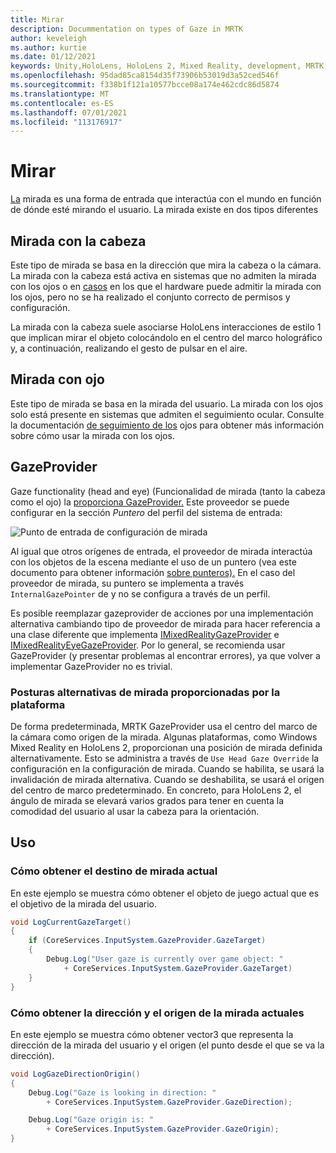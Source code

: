 ```yaml
---
title: Mirar
description: Docummentation on types of Gaze in MRTK
author: keveleigh
ms.author: kurtie
ms.date: 01/12/2021
keywords: Unity,HoloLens, HoloLens 2, Mixed Reality, development, MRTK, Gaze,
ms.openlocfilehash: 95dad85ca8154d35f73906b53019d3a52ced546f
ms.sourcegitcommit: f338b1f121a10577bcce08a174e462cdc86d5874
ms.translationtype: MT
ms.contentlocale: es-ES
ms.lasthandoff: 07/01/2021
ms.locfileid: "113176917"
---
```

# <a name="gaze"></a>Mirar

[La](/windows/mixed-reality/gaze) mirada es una forma de entrada que interactúa con el mundo en función de dónde esté mirando el usuario. La mirada existe en dos tipos diferentes

## <a name="head-gaze"></a>Mirada con la cabeza

Este tipo de mirada se basa en la dirección que mira la cabeza o la cámara. La mirada con la cabeza está activa en sistemas que no admiten la mirada con los ojos o en [casos](eye-tracking/eye-tracking-basic-setup.md#eye-tracking-requirements-checklist) en los que el hardware puede admitir la mirada con los ojos, pero no se ha realizado el conjunto correcto de permisos y configuración.

La mirada con la cabeza suele asociarse HoloLens interacciones de estilo 1 que implican mirar el objeto colocándolo en el centro del marco holográfico y, a continuación, realizando el gesto de pulsar en el aire.

## <a name="eye-gaze"></a>Mirada con ojo

Este tipo de mirada se basa en la mirada del usuario. La mirada con los ojos solo está presente en sistemas que admiten el seguimiento ocular. Consulte la documentación [de seguimiento de los](eye-tracking/eye-tracking-main.md) ojos para obtener más información sobre cómo usar la mirada con los ojos.

## <a name="gazeprovider"></a>GazeProvider

Gaze functionality (head and eye) (Funcionalidad de mirada (tanto la cabeza como el ojo) la [proporciona GazeProvider.](xref:Microsoft.MixedReality.Toolkit.Input.GazeProvider) Este proveedor se puede configurar en la sección *Puntero* del perfil del sistema de entrada:

![Punto de entrada de configuración de mirada](../images/input/GazeConfigurationEntrypoint.png)

Al igual que otros orígenes de entrada, el proveedor de mirada interactúa con los objetos de la escena mediante el uso de un puntero (vea este documento para obtener información [sobre punteros).](../../architecture/controllers-pointers-and-focus.md)
En el caso del proveedor de mirada, su puntero se implementa a través `InternalGazePointer` de y no se configura a través de un perfil.

Es posible reemplazar gazeprovider de acciones por  una implementación alternativa cambiando tipo de proveedor de mirada para hacer referencia a una clase diferente que implementa [IMixedRealityGazeProvider](xref:Microsoft.MixedReality.Toolkit.Input.IMixedRealityGazeProvider) e [IMixedRealityEyeGazeProvider](xref:Microsoft.MixedReality.Toolkit.Input.IMixedRealityEyeGazeProvider).
Por lo general, se recomienda usar GazeProvider (y presentar problemas al encontrar errores), ya que volver a implementar GazeProvider no es trivial.

### <a name="alternative-platform-provided-gaze-poses"></a>Posturas alternativas de mirada proporcionadas por la plataforma

De forma predeterminada, MRTK GazeProvider usa el centro del marco de la cámara como origen de la mirada. Algunas plataformas, como Windows Mixed Reality en HoloLens 2, proporcionan una posición de mirada definida alternativamente. Esto se administra a través de `Use Head Gaze Override` la configuración en la configuración de mirada. Cuando se habilita, se usará la invalidación de mirada alternativa. Cuando se deshabilita, se usará el origen del centro de marco predeterminado. En concreto, para HoloLens 2, el ángulo de mirada se elevará varios grados para tener en cuenta la comodidad del usuario al usar la cabeza para la orientación.

## <a name="usage"></a>Uso

### <a name="how-get-the-current-gaze-target"></a>Cómo obtener el destino de mirada actual

En este ejemplo se muestra cómo obtener el objeto de juego actual que es el objetivo de la mirada del usuario.

```c#
void LogCurrentGazeTarget()
{
    if (CoreServices.InputSystem.GazeProvider.GazeTarget)
    {
        Debug.Log("User gaze is currently over game object: "
            + CoreServices.InputSystem.GazeProvider.GazeTarget)
    }
}
```

### <a name="how-to-get-the-current-gaze-direction-and-origin"></a>Cómo obtener la dirección y el origen de la mirada actuales

En este ejemplo se muestra cómo obtener vector3 que representa la dirección de la mirada del usuario y el origen (el punto desde el que se va la dirección).

```c#
void LogGazeDirectionOrigin()
{
    Debug.Log("Gaze is looking in direction: "
        + CoreServices.InputSystem.GazeProvider.GazeDirection);

    Debug.Log("Gaze origin is: "
        + CoreServices.InputSystem.GazeProvider.GazeOrigin);
}
```
